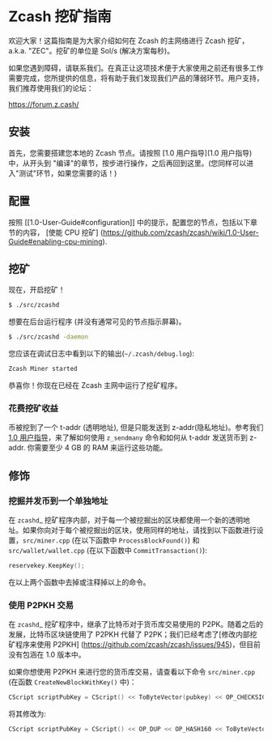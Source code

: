 # Zcash 挖矿指南

欢迎大家！这篇指南是为大家介绍如何在 Zcash 的主网络进行 Zcash 挖矿，a.k.a. "ZEC"。挖矿的单位是 Sol/s (解决方案每秒)。

如果您遇到障碍，请联系我们。在真正让这项技术便于大家使用之前还有很多工作需要完成，您所提供的信息，将有助于我们发现我们产品的薄弱环节。用户支持，我们推荐使用我们的论坛：

https://forum.z.cash/

## 安装

首先，您需要搭建您本地的 Zcash 节点。请按照 [1.0 用户指导](1.0 用户指导) 中，从开头到 "编译"的章节，按步进行操作，之后再回到这里。(您同样可以进入"测试"环节，如果您需要的话！)

## 配置

按照 [[1.0-User-Guide#configuration]] 中的提示，配置您的节点，包括以下章节的内容， [使能 CPU 挖矿] (https://github.com/zcash/zcash/wiki/1.0-User-Guide#enabling-cpu-mining).

## 挖矿

现在，开启挖矿！
```bash
$ ./src/zcashd
```

想要在后台运行程序 (并没有通常可见的节点指示屏幕)。

```bash
$ ./src/zcashd -daemon
```

您应该在调试日志中看到以下的输出(`~/.zcash/debug.log`):

```bash
Zcash Miner started
```

恭喜你！你现在已经在 Zcash 主网中运行了挖矿程序。

### 花费挖矿收益

币被挖到了一个 t-addr (透明地址), 但是只能发送到 z-addr(隐私地址)。参考我们 [1.0 用户指导](https://github.com/zcash/zcash/wiki/1.0-User-Guide)，来了解如何使用 `z_sendmany` 命令和如何从 t-addr 发送货币到 z-addr. 你需要至少 4 GB 的 RAM 来运行这些功能。

## 修饰

### 挖掘并发币到一个单独地址

在 `zcashd`_ 挖矿程序内部，对于每一个被挖掘出的区块都使用一个新的透明地址。如果你向对于每个被挖掘出的区块，使用同样的地址，请找到以下函数进行设置，`src/miner.cpp` (在以下函数中 `ProcessBlockFound()`) 和 `src/wallet/wallet.cpp` (在以下函数中 `CommitTransaction()`):

```cpp
reservekey.KeepKey();
```

在以上两个函数中去掉或注释掉以上的命令。

### 使用 P2PKH 交易

在 `zcashd`_ 挖矿程序中，继承了比特币对于货币库交易使用的 P2PK。随着之后的发展，比特币区块链使用了 P2PKH 代替了 P2PK；我们已经考虑了[修改内部挖矿程序来使用 P2PKH] (https://github.com/zcash/zcash/issues/945)，但目前没有包涵在 1.0 版本中。

如果你想使用 P2PKH 来进行您的货币库交易，请查看以下命令 `src/miner.cpp` (在函数 `CreateNewBlockWithKey()` 中)：

```cpp
CScript scriptPubKey = CScript() << ToByteVector(pubkey) << OP_CHECKSIG;
```

将其修改为:

```cpp
CScript scriptPubKey = CScript() << OP_DUP << OP_HASH160 << ToByteVector(pubkey.GetID()) << OP_EQUALVERIFY << OP_CHECKSIG;
```
